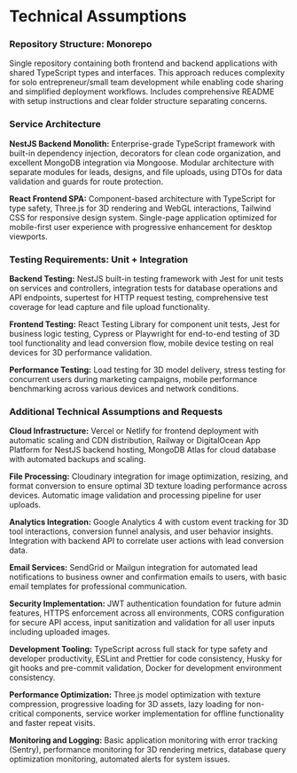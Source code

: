 # Technical Assumptions

### Repository Structure: Monorepo

Single repository containing both frontend and backend applications with shared TypeScript types and interfaces. This approach reduces complexity for solo entrepreneur/small team development while enabling code sharing and simplified deployment workflows. Includes comprehensive README with setup instructions and clear folder structure separating concerns.

### Service Architecture

**NestJS Backend Monolith:** Enterprise-grade TypeScript framework with built-in dependency injection, decorators for clean code organization, and excellent MongoDB integration via Mongoose. Modular architecture with separate modules for leads, designs, and file uploads, using DTOs for data validation and guards for route protection.

**React Frontend SPA:** Component-based architecture with TypeScript for type safety, Three.js for 3D rendering and WebGL interactions, Tailwind CSS for responsive design system. Single-page application optimized for mobile-first user experience with progressive enhancement for desktop viewports.

### Testing Requirements: Unit + Integration

**Backend Testing:** NestJS built-in testing framework with Jest for unit tests on services and controllers, integration tests for database operations and API endpoints, supertest for HTTP request testing, comprehensive test coverage for lead capture and file upload functionality.

**Frontend Testing:** React Testing Library for component unit tests, Jest for business logic testing, Cypress or Playwright for end-to-end testing of 3D tool functionality and lead conversion flow, mobile device testing on real devices for 3D performance validation.

**Performance Testing:** Load testing for 3D model delivery, stress testing for concurrent users during marketing campaigns, mobile performance benchmarking across various devices and network conditions.

### Additional Technical Assumptions and Requests

**Cloud Infrastructure:** Vercel or Netlify for frontend deployment with automatic scaling and CDN distribution, Railway or DigitalOcean App Platform for NestJS backend hosting, MongoDB Atlas for cloud database with automated backups and scaling.

**File Processing:** Cloudinary integration for image optimization, resizing, and format conversion to ensure optimal 3D texture loading performance across devices. Automatic image validation and processing pipeline for user uploads.

**Analytics Integration:** Google Analytics 4 with custom event tracking for 3D tool interactions, conversion funnel analysis, and user behavior insights. Integration with backend API to correlate user actions with lead conversion data.

**Email Services:** SendGrid or Mailgun integration for automated lead notifications to business owner and confirmation emails to users, with basic email templates for professional communication.

**Security Implementation:** JWT authentication foundation for future admin features, HTTPS enforcement across all environments, CORS configuration for secure API access, input sanitization and validation for all user inputs including uploaded images.

**Development Tooling:** TypeScript across full stack for type safety and developer productivity, ESLint and Prettier for code consistency, Husky for git hooks and pre-commit validation, Docker for development environment consistency.

**Performance Optimization:** Three.js model optimization with texture compression, progressive loading for 3D assets, lazy loading for non-critical components, service worker implementation for offline functionality and faster repeat visits.

**Monitoring and Logging:** Basic application monitoring with error tracking (Sentry), performance monitoring for 3D rendering metrics, database query optimization monitoring, automated alerts for system issues.
